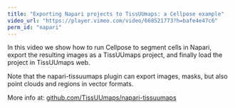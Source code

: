 ```yaml
---
title: "Exporting Napari projects to TissUUmaps: a Cellpose example"
video_url: "https://player.vimeo.com/video/668521773?h=bafe4e47c6"
perm_id: "napari"
---
```


In this video we show how to run Cellpose to segment cells in Napari, export the resulting images as a TissUUmaps project, and finally load the project in TissUUmaps web.

Note that the napari-tissuumaps plugin can export images, masks, but also point clouds and regions in vector formats.

More info at: <a href="https://github.com/TissUUmaps/napari-tissuumaps/"> github.com/TissUUmaps/napari-tissuumaps</a>